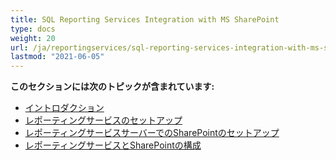 ```yaml
---
title: SQL Reporting Services Integration with MS SharePoint
type: docs
weight: 20
url: /ja/reportingservices/sql-reporting-services-integration-with-ms-sharepoint/
lastmod: "2021-06-05"
---
```


**このセクションには次のトピックが含まれています:**

- [イントロダクション](/pdf/ja/reportingservices/introduction/)
- [レポーティングサービスのセットアップ](/pdf/ja/reportingservices/setting-up-reporting-services/)
- [レポーティングサービスサーバーでのSharePointのセットアップ](/pdf/ja/reportingservices/setting-up-sharepoint-on-reporting-services-server/)
- [レポーティングサービスとSharePointの構成](/pdf/ja/reportingservices/reporting-services-and-sharepoint-configuration/)
